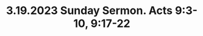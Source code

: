 ---
uri: '/videos/807265322'
title: '3.19.2023 Sunday Sermon. Acts 9:3-10, 9:17-22'
description: 'The Pivot\nActs 9:3-10, 9:17-22\nActs of the Apostles'
thumbnailUrl: 'https://i.vimeocdn.com/video/1635832405-90b6d969563d43a5c498b0b6dd704c7857756aae3c7f4a398aae254bf061b0e5-d_1280x720?r=pad'
url: 'https://vimeo.com/807265322'
embedUrl: 'https://player.vimeo.com/video/807265322'
playlistId: '10085736'
playlistName: 'Messages 2023'
category: 'Messages'
duration: '1346'
width: '1280'
height: '720'
channelId: '/users/116618052'
channelName: 'Stony Brook Church'
channelBio: 'Stony Brook Church, Making Disciples'
channelUrl: 'https://vimeo.com/stonybrook'
position: 8
videoId: '807265322'
createdAt: '2023-03-12T16:35:42+00:00'
modifiedAt: '2023-03-27T15:34:20+00:00'
publishedAt: '2023-03-12T16:35:42+00:00'
---